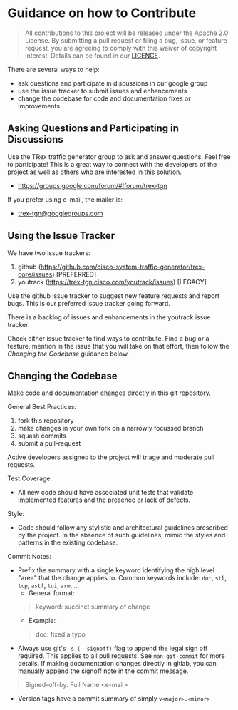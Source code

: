 # Guidance on how to Contribute

> All contributions to this project will be released under the Apache 2.0 License.
> By submitting a pull request or filing a bug, issue, or
> feature request, you are agreeing to comply with this waiver of copyright interest.
> Details can be found in our [LICENCE](LICENSE).


There are several ways to help:
 - ask questions and participate in discussions in our google group
 - use the issue tracker to submit issues and enhancements
 - change the codebase for code and documentation fixes or improvements


## Asking Questions and Participating in Discussions

Use the TRex traffic generator group to ask and answer questions. Feel free to
participate! This is a great way to connect with the developers of the project
as well as others who are interested in this solution.
 - https://groups.google.com/forum/#!forum/trex-tgn

If you prefer using e-mail, the mailer is:
 - trex-tgn@googlegroups.com

## Using the Issue Tracker

We have two issue trackers:
 1. github (https://github.com/cisco-system-traffic-generator/trex-core/issues) [PREFERRED]
 2. youtrack (https://trex-tgn.cisco.com/youtrack/issues) [LEGACY]

Use the github issue tracker to suggest new feature requests and report bugs.
This is our preferred issue tracker going forward.

There is a backlog of issues and enhancements in the youtrack issue tracker.

Check either issue tracker to find ways to contribute. Find a bug or a feature,
mention in the issue that you will take on that effort, then follow the
_Changing the Codebase_ guidance below.


## Changing the Codebase

Make code and documentation changes directly in this git repository.

General Best Practices:
 1. fork this repository
 2. make changes in your own fork on a narrowly focussed branch
 3. squash commits
 4. submit a pull-request

Active developers assigned to the project will triage and moderate pull requests.

Test Coverage:
 - All new code should have associated unit tests that validate implemented
features and the presence or lack of defects.

Style:
 - Code should follow any stylistic and architectural guidelines prescribed
by the project. In the absence of such guidelines, mimic the styles and patterns
in the existing codebase.

Commit Notes:
 - Prefix the summary with a single keyword identifying the high level "area" that the change applies to.
   Common keywords include: `doc`, `stl`, `tcp`, `astf`, `tui`, `arm`, ...
   - General format:
   > keyword: succinct summary of change
   - Example:
   > doc: fixed a typo
 - Always use git's `-s (--signoff)` flag to append the legal sign off required.
This applies to all pull requests. See `man git-commit` for more details. If making documentation changes directly in
gitlab, you can manually append the signoff note in the commit message.
> Signed-off-by: Full Name \<e-mail\>
 - Version tags have a commit summary of simply `v<major>.<minor>`
